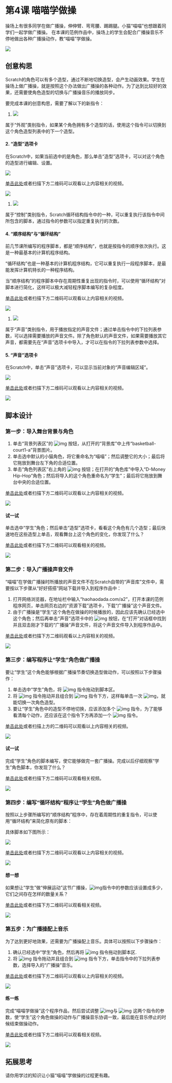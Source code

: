 # 第4课 喵喵学做操

操场上有很多同学在做广播操，伸伸臂、弯弯腰、踢踢腿。小猫“喵喵”也想跟着同学们一起学做广播操。 在本课的范例作品中，操场上的学生会配合广播操音乐不停地做出各种广播操动作，教“喵喵”学做操。

![](../../.gitbook/assets/scratch4-0.png)

## 创意构思

Scratch的角色可以有多个造型，通过不断地切换造型，会产生动画效果。学生在操场上做广播操，就是按照这个办法做出广播操的各种动作。为了达到比较好的效果，还需要使角色造型的切换与广播操音乐的播放同步。

要完成本课的创意构思，需要了解以下的新指令：

1. ![](../../.gitbook/assets/scratch4-1.png) 

属于“外观”类别指令，如果某个角色拥有多个造型的话，使用这个指令可以切换到这个角色造型列表中的下一个造型。

#### 2. “造型”选项卡

在Scratch中，如果当前选中的是角色，那么单击“造型”选项卡，可以对这个角色的造型进行编辑、设置。

![](../../.gitbook/assets/scratch4-2.png)

[单击此处](http://haohaodada.com/video/a20401.php)或者扫描下方二维码可以观看以上内容相关的视频。

![](../../.gitbook/assets/a20401.png)

1. ![](../../.gitbook/assets/scratch4-3.png) 

属于“控制”类别指令，Scratch循环结构指令中的一种，可以重复执行该指令中间所包含的脚本，通过指令的参数可以指定重复执行的次数。

#### 4. “顺序结构”与“循环结构”

前几节课所编写的程序脚本，都是“顺序结构”，也就是按指令的顺序依次执行。这是一种最基本的计算机程序结构。

“循环结构”也是一种基本的计算机程序结构，它可以重复执行一段程序脚本，是最能发挥计算机特长的一种程序结构。

当“顺序结构”的程序脚本中存在周期性重复出现的指令时，可以使用“循环结构”对脚本进行简化，这样可以极大减轻程序脚本编写的复杂程度。

[单击此处](http://haohaodada.com/video/a20402.php)或者扫描下方二维码可以观看以上内容相关的视频。

![](../../.gitbook/assets/a20402.png)

1. ![](../../.gitbook/assets/scratch4-4.png) 

属于“声音”类别指令，用于播放指定的声音文件；通过单击指令中的下拉列表参数，可以选择需要播放的声音文件。除了角色默认的声音文件，如果需要播放其它声音，都需要先在“声音”选项卡中导入，才可以在指令的下拉列表参数中选择。

#### 5. “声音”选项卡

在Scratch中，单击“声音”选项卡，可以显示当前对象的“声音编辑区域”。

![](../../.gitbook/assets/scratch4-5.png)

[单击此处](http://haohaodada.com/video/a20403.php)或者扫描下方二维码可以观看以上内容相关的视频。

![](../../.gitbook/assets/a20403.png)

## 脚本设计

### 第一步：导入舞台背景与角色

1. 单击“背景列表区”的 ![img](https://github.com/Haohaodada-official/docs/tree/22e41e2b509ef0b46b9e41a91e6c9bf4527b33d0/zai-xian-ru-men-ke-cheng/scratch-primer/img/2-5.png) 按钮，从打开的“背景库”中上传“basketball-court1-a”背景图片。
2. 单击选中默认的小猫角色，将它重命名为“喵喵”；然后调整它的大小；最后将它拖放到舞台左下角的合适位置。
3. 单击“角色列表区”右上角的 ![img](https://github.com/Haohaodada-official/docs/tree/22e41e2b509ef0b46b9e41a91e6c9bf4527b33d0/zai-xian-ru-men-ke-cheng/scratch-primer/img/2-8.png) 按钮；在打开的“角色库”中导入“D-Money Hip-Hop”角色；然后将导入的这个角色重命名为“学生”；最后将它拖放到舞台中央的合适位置。

[单击此处](http://haohaodada.com/video/a20404.php)或者扫描下方二维码可以观看以上内容相关的视频。

![](../../.gitbook/assets/a20404.png)

#### 试一试

单击选中“学生”角色；然后单击“造型”选项卡，看看这个角色有几个造型；最后快速地在这些造型上单击，观看舞台上这个角色的变化，你发现了什么？

[单击此处](http://haohaodada.com/video/a20405.php)或者扫描下方二维码可以观看相关的视频。

![](../../.gitbook/assets/a20405.png)

### 第二步：导入广播操声音文件

“喵喵”在学做广播操时所播放的声音文件不在Scratch自带的“声音库”文件中，需要按以下步骤从“好好搭搭”网站下载并导入到程序作品中：

1. 打开网络浏览器，在地址栏中输入“haohaodada.com/a2”，打开本课的范例程序网页，单击网页右边的“资源下载”选项卡，下载“广播操”这个声音文件。
2. 由于广播操是“学生”这个角色在做操的时候播放的，因此应该先确认已经选中这个角色；然后再单击“声音”选项卡中的 ![img](https://github.com/Haohaodada-official/docs/tree/22e41e2b509ef0b46b9e41a91e6c9bf4527b33d0/zai-xian-ru-men-ke-cheng/scratch-primer/img/3-6.png) 按钮，在“打开”对话框中找到并且双击刚才下载的“广播操”声音文件，将这个声音文件导入到程序作品中。

[单击此处](http://haohaodada.com/video/a20406.php)或者扫描下方二维码观看以上内容相关的视频。

![](../../.gitbook/assets/a20406.png)

### 第三步：编写程序让“学生”角色做广播操

要让“学生”这个角色能够根据广播操节奏切换造型做动作，可以按照以下步骤操作：

1. 单击选中“学生”角色，将 ![img](https://github.com/Haohaodada-official/docs/tree/22e41e2b509ef0b46b9e41a91e6c9bf4527b33d0/zai-xian-ru-men-ke-cheng/scratch-primer/img/2-1.png) 指令拖动到脚本区。
2. 将 ![img](https://github.com/Haohaodada-official/docs/tree/22e41e2b509ef0b46b9e41a91e6c9bf4527b33d0/zai-xian-ru-men-ke-cheng/scratch-primer/img/4-1.png) 指令拖动并且组合到 ![img](https://github.com/Haohaodada-official/docs/tree/22e41e2b509ef0b46b9e41a91e6c9bf4527b33d0/zai-xian-ru-men-ke-cheng/scratch-primer/img/2-1.png) 指令下方，这样每单击一次 ![img](file:///Z:\Temp\ksohtml\wps831F.tmp.jpg)，就能切换一次角色造型。
3. 要让“学生”角色中的造型不停地切换，应该添加多个 ![img](https://github.com/Haohaodada-official/docs/tree/22e41e2b509ef0b46b9e41a91e6c9bf4527b33d0/zai-xian-ru-men-ke-cheng/scratch-primer/img/4-1.png) 指令，为了能够看清每个动作，还应该在这个指令下方再添加一个 ![img](https://github.com/Haohaodada-official/docs/tree/22e41e2b509ef0b46b9e41a91e6c9bf4527b33d0/zai-xian-ru-men-ke-cheng/scratch-primer/img/2-4.png) 指令。

[单击此处](http://haohaodada.com/video/a20407.php)或者扫描上方的二维码可以观看以上内容相关的视频。

![](../../.gitbook/assets/a20407.png)

#### 试一试

完成“学生”角色的脚本编写，使它能够做完一套广播操。完成以后仔细观察“学生”角色脚本，你发现了什么？

[单击此处](http://haohaodada.com/video/a20408.php)或者扫描下方二维码可以观看相关视频。

![](../../.gitbook/assets/a20408.png)

### 第四步：编写“循环结构”程序让“学生”角色做广播操

按照以上步骤所编写的“顺序结构”程序中，存在着周期性的重复指令，可以使用“循环结构”来简化原有的脚本：

具体脚本如下图所示：

![](../../.gitbook/assets/scratch4-6.png)

[单击此处](http://haohaodada.com/video/a20409.php)或者扫描下方二维码可以观看以上内容相关的视频。

![](../../.gitbook/assets/a20409.png)

#### 想一想

如果想让“学生”做“伸展运动”这节广播操，![img](https://github.com/Haohaodada-official/docs/tree/22e41e2b509ef0b46b9e41a91e6c9bf4527b33d0/zai-xian-ru-men-ke-cheng/scratch-primer/img/4-3.png)指令中的参数应该设置成多少，它们之间存在怎样的数量关系？

[单击此处](http://haohaodada.com/video/a20410.php)或者扫描下方二维码可以观看相关视频。

![](../../.gitbook/assets/a20410.png)

### 第五步：为广播操配上音乐

为了达到更好地效果，还需要为广播操配上音乐。具体可以按照以下步骤操作：

1. 确认已经选中“学生”角色，然后再将 ![img](https://github.com/Haohaodada-official/docs/tree/22e41e2b509ef0b46b9e41a91e6c9bf4527b33d0/zai-xian-ru-men-ke-cheng/scratch-primer/img/2-1.png) 指令拖动到脚本区.
2. 将 ![img](https://github.com/Haohaodada-official/docs/tree/22e41e2b509ef0b46b9e41a91e6c9bf4527b33d0/zai-xian-ru-men-ke-cheng/scratch-primer/img/4-4.png) 指令拖动并且组合到 ![img](https://github.com/Haohaodada-official/docs/tree/22e41e2b509ef0b46b9e41a91e6c9bf4527b33d0/zai-xian-ru-men-ke-cheng/scratch-primer/img/2-1.png) 指令下方，单击指令中的下拉列表参数，选择导入的“广播操”音乐。

[单击此处](http://haohaodada.com/video/a20411.php)或者扫描下方二维码可以观看以上内容相关的视频。

![](../../.gitbook/assets/a20411.png)

#### 练一练

完成“喵喵学做操”这个程序作品，然后尝试调整 ![img](https://github.com/Haohaodada-official/docs/tree/22e41e2b509ef0b46b9e41a91e6c9bf4527b33d0/zai-xian-ru-men-ke-cheng/scratch-primer/img/4-3.png)与 ![img](https://github.com/Haohaodada-official/docs/tree/22e41e2b509ef0b46b9e41a91e6c9bf4527b33d0/zai-xian-ru-men-ke-cheng/scratch-primer/img/2-4.png) 这两个指令的参数，使“学生”这个角色做操的动作与广播操音乐协调一致，最后能在音乐停止的时候结束做操动作。

[单击此处](http://haohaodada.com/video/a20412.php)或者扫描下方二维码可以观看相关视频。

![](../../.gitbook/assets/a20412.png)

## 拓展思考

请你用学过的知识让小猫“喵喵”学做操的过程更有趣。

